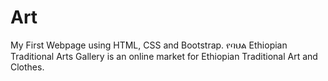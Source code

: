 # Art
My First Webpage using HTML, CSS and Bootstrap.
የባህል Ethiopian Traditional Arts Gallery is an online market for Ethiopian Traditional Art and Clothes.
